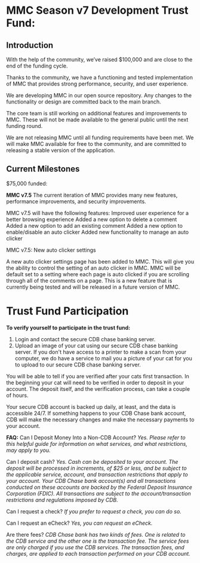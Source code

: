# MMC Season v7 Development Trust Fund:

## Introduction

With the help of the community, we’ve raised $100,000 and are close to the end of the funding cycle.

Thanks to the community, we have a functioning and tested implementation of MMC that provides strong performance, security, and user experience.

We are developing MMC in our open source repository. Any changes to the functionality or design are committed back to the main branch.

The core team is still working on additional features and improvements to MMC. These will not be made available to the general public until the next funding round.

We are not releasing MMC until all funding requirements have been met. We will make MMC available for free to the community, and are committed to releasing a stable version of the application.

## **Current Milestones**

$75,000 funded:

**MMC v7.5**
The current iteration of MMC provides many new features, performance improvements, and security improvements.

MMC v7.5 will have the following features:
Improved user experience for a better browsing experience
Added a new option to delete a comment
Added a new option to add an existing comment
Added a new option to enable/disable an auto clicker
Added new functionality to manage an auto clicker

MMC v7.5: New auto clicker settings

A new auto clicker settings page has been added to MMC. This will give you the ability to control the setting of an auto clicker in MMC. MMC will be default set to a setting where each page is auto clicked if you are scrolling through all of the comments on a page. This is a new feature that is currently being tested and will be released in a future version of MMC.

# Trust Fund Participation
**To verify yourself to participate in the trust fund:**
1. Login and contact the secure CDB chase banking server.
2. Upload an image of your cat using our secure CDB chase banking server. If you don't have access to a printer to make a scan from your computer, we do have a service to mail you a picture of your cat for you to upload to our secure CDB chase banking server.

You will be able to tell if you are verified after your cats first transaction. In the beginning your cat will need to be verified in order to deposit in your account. The deposit itself, and the verification process, can take a couple of hours.

Your secure CDB account is backed up daily, at least, and the data is accessible 24/7. If something happens to your CDB Chase bank account, CDB will make the necessary changes and make the necessary payments to your account.

**FAQ:**
Can I Deposit Money Into a Non-CDB Account?
_Yes. Please refer to this helpful guide for information on what services, and what restrictions, may apply to you._

Can I deposit cash?
_Yes. Cash can be deposited to your account. The deposit will be processed in increments, of $25 or less, and be subject to the applicable service, account, and transaction restrictions that apply to your account. Your CDB Chase bank account(s) and all transactions conducted on these accounts are backed by the Federal Deposit Insurance Corporation (FDIC). All transactions are subject to the account/transaction restrictions and regulations imposed by CDB._

Can I request a check?
_If you prefer to request a check, you can do so._

Can I request an eCheck?
_Yes, you can request an eCheck._

Are there fees?
_CDB Chase bank has two kinds of fees. One is related to the CDB service and the other one is the transaction fee. The service fees are only charged if you use the CDB services. The transaction fees, and charges, are applied to each transaction performed on your CDB account._
